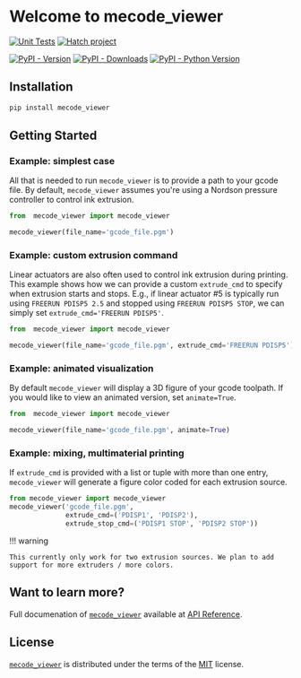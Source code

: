 # Welcome to mecode_viewer

[![Unit Tests](https://github.com/rtellez700/mecode_viewer/actions/workflows/python-package.yml/badge.svg)](https://github.com/rtellez700/mecode_viewer/actions/workflows/python-package.yml)
[![Hatch project](https://img.shields.io/badge/%F0%9F%A5%9A-Hatch-4051b5.svg)](https://github.com/pypa/hatch)

[![PyPI - Version](https://img.shields.io/pypi/v/mecode_viewer.svg?logo=pypi&label=PyPI&logoColor=gold)](https://pypi.org/project/mecode_viewer/)
[![PyPI - Downloads](https://img.shields.io/pypi/dm/mecode_viewer.svg?color=blue&label=Downloads&logo=pypi&logoColor=gold)](https://pypi.org/project/mecode_viewer/)
[![PyPI - Python Version](https://img.shields.io/pypi/pyversions/mecode_viewer.svg?logo=python&label=Python&logoColor=gold)](https://pypi.org/project/mecode_viewer/)

## Installation

```bash
pip install mecode_viewer
```

## Getting Started

### Example: simplest case
All that is needed to run `mecode_viewer` is to provide a path to your gcode file. By default, `mecode_viewer` assumes you're using a Nordson pressure controller to control ink extrusion.
```python
from  mecode_viewer import mecode_viewer

mecode_viewer(file_name='gcode_file.pgm')
```

### Example: custom extrusion command
Linear actuators are also often used to control ink extrusion during printing. This example shows how we can provide a custom `extrude_cmd` to specify when extrusion starts and stops. E.g., if linear actuator #5 is typically run using `FREERUN PDISP5 2.5` and stopped using `FREERUN PDISP5 STOP`, we can simply set `extrude_cmd='FREERUN PDISP5'`. 
```python
from  mecode_viewer import mecode_viewer

mecode_viewer(file_name='gcode_file.pgm', extrude_cmd='FREERUN PDISP5')
```

### Example: animated visualization
By default `mecode_viewer` will display a 3D figure of your gcode toolpath. If you would like to view an animated version, set `animate=True`.
```python
from  mecode_viewer import mecode_viewer

mecode_viewer(file_name='gcode_file.pgm', animate=True)
```

### Example: mixing, multimaterial printing
If `extrude_cmd` is provided with a list or tuple with more than one entry, `mecode_viewer` will generate a figure color coded for each extrusion source.
```python
from mecode_viewer import mecode_viewer
mecode_viewer('gcode_file.pgm',
              extrude_cmd=('PDISP1', 'PDISP2'),
              extrude_stop_cmd=('PDISP1 STOP', 'PDISP2 STOP'))
```

!!! warning

    This currently only work for two extrusion sources. We plan to add support for more extruders / more colors.

## Want to learn more?

Full documenation of [`mecode_viewer`](#) available at [API Reference](https://rtellez700.github.io/mecode_viewer/api/).


## License

[`mecode_viewer`](#) is distributed under the terms of the [MIT](https://spdx.org/licenses/MIT.html) license.